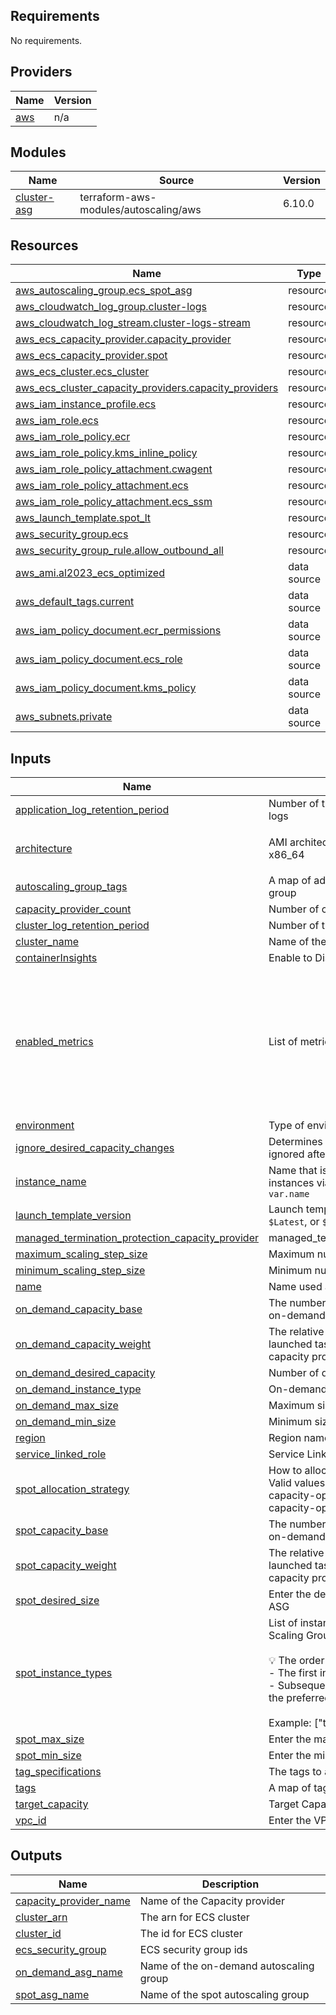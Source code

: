 <!-- BEGIN_TF_DOCS -->
## Requirements

No requirements.

## Providers

| Name | Version |
|------|---------|
| <a name="provider_aws"></a> [aws](#provider\_aws) | n/a |

## Modules

| Name | Source | Version |
|------|--------|---------|
| <a name="module_cluster-asg"></a> [cluster-asg](#module\_cluster-asg) | terraform-aws-modules/autoscaling/aws | 6.10.0 |

## Resources

| Name | Type |
|------|------|
| [aws_autoscaling_group.ecs_spot_asg](https://registry.terraform.io/providers/hashicorp/aws/latest/docs/resources/autoscaling_group) | resource |
| [aws_cloudwatch_log_group.cluster-logs](https://registry.terraform.io/providers/hashicorp/aws/latest/docs/resources/cloudwatch_log_group) | resource |
| [aws_cloudwatch_log_stream.cluster-logs-stream](https://registry.terraform.io/providers/hashicorp/aws/latest/docs/resources/cloudwatch_log_stream) | resource |
| [aws_ecs_capacity_provider.capacity_provider](https://registry.terraform.io/providers/hashicorp/aws/latest/docs/resources/ecs_capacity_provider) | resource |
| [aws_ecs_capacity_provider.spot](https://registry.terraform.io/providers/hashicorp/aws/latest/docs/resources/ecs_capacity_provider) | resource |
| [aws_ecs_cluster.ecs_cluster](https://registry.terraform.io/providers/hashicorp/aws/latest/docs/resources/ecs_cluster) | resource |
| [aws_ecs_cluster_capacity_providers.capacity_providers](https://registry.terraform.io/providers/hashicorp/aws/latest/docs/resources/ecs_cluster_capacity_providers) | resource |
| [aws_iam_instance_profile.ecs](https://registry.terraform.io/providers/hashicorp/aws/latest/docs/resources/iam_instance_profile) | resource |
| [aws_iam_role.ecs](https://registry.terraform.io/providers/hashicorp/aws/latest/docs/resources/iam_role) | resource |
| [aws_iam_role_policy.ecr](https://registry.terraform.io/providers/hashicorp/aws/latest/docs/resources/iam_role_policy) | resource |
| [aws_iam_role_policy.kms_inline_policy](https://registry.terraform.io/providers/hashicorp/aws/latest/docs/resources/iam_role_policy) | resource |
| [aws_iam_role_policy_attachment.cwagent](https://registry.terraform.io/providers/hashicorp/aws/latest/docs/resources/iam_role_policy_attachment) | resource |
| [aws_iam_role_policy_attachment.ecs](https://registry.terraform.io/providers/hashicorp/aws/latest/docs/resources/iam_role_policy_attachment) | resource |
| [aws_iam_role_policy_attachment.ecs_ssm](https://registry.terraform.io/providers/hashicorp/aws/latest/docs/resources/iam_role_policy_attachment) | resource |
| [aws_launch_template.spot_lt](https://registry.terraform.io/providers/hashicorp/aws/latest/docs/resources/launch_template) | resource |
| [aws_security_group.ecs](https://registry.terraform.io/providers/hashicorp/aws/latest/docs/resources/security_group) | resource |
| [aws_security_group_rule.allow_outbound_all](https://registry.terraform.io/providers/hashicorp/aws/latest/docs/resources/security_group_rule) | resource |
| [aws_ami.al2023_ecs_optimized](https://registry.terraform.io/providers/hashicorp/aws/latest/docs/data-sources/ami) | data source |
| [aws_default_tags.current](https://registry.terraform.io/providers/hashicorp/aws/latest/docs/data-sources/default_tags) | data source |
| [aws_iam_policy_document.ecr_permissions](https://registry.terraform.io/providers/hashicorp/aws/latest/docs/data-sources/iam_policy_document) | data source |
| [aws_iam_policy_document.ecs_role](https://registry.terraform.io/providers/hashicorp/aws/latest/docs/data-sources/iam_policy_document) | data source |
| [aws_iam_policy_document.kms_policy](https://registry.terraform.io/providers/hashicorp/aws/latest/docs/data-sources/iam_policy_document) | data source |
| [aws_subnets.private](https://registry.terraform.io/providers/hashicorp/aws/latest/docs/data-sources/subnets) | data source |

## Inputs

| Name | Description | Type | Default | Required |
|------|-------------|------|---------|:--------:|
| <a name="input_application_log_retention_period"></a> [application\_log\_retention\_period](#input\_application\_log\_retention\_period) | Number of the days for retention of the application logs | `number` | `30` | no |
| <a name="input_architecture"></a> [architecture](#input\_architecture) | AMI architecture valid values are arm64 and x86\_64 | `list(string)` | <pre>[<br/>  "arm64"<br/>]</pre> | no |
| <a name="input_autoscaling_group_tags"></a> [autoscaling\_group\_tags](#input\_autoscaling\_group\_tags) | A map of additional tags to add to the autoscaling group | `map(string)` | `{}` | no |
| <a name="input_capacity_provider_count"></a> [capacity\_provider\_count](#input\_capacity\_provider\_count) | Number of capacity | `string` | `1` | no |
| <a name="input_cluster_log_retention_period"></a> [cluster\_log\_retention\_period](#input\_cluster\_log\_retention\_period) | Number of the days for retention of the cluster logs | `number` | `30` | no |
| <a name="input_cluster_name"></a> [cluster\_name](#input\_cluster\_name) | Name of the cluster | `string` | n/a | yes |
| <a name="input_containerInsights"></a> [containerInsights](#input\_containerInsights) | Enable to Disable the container insight | `string` | `"enabled"` | no |
| <a name="input_enabled_metrics"></a> [enabled\_metrics](#input\_enabled\_metrics) | List of metrics to collect | `list(string)` | <pre>[<br/>  "GroupDesiredCapacity",<br/>  "GroupInServiceInstances",<br/>  "GroupMaxSize",<br/>  "GroupMinSize",<br/>  "GroupPendingInstances",<br/>  "GroupStandbyInstances",<br/>  "GroupTerminatingInstances",<br/>  "GroupTotalInstances"<br/>]</pre> | no |
| <a name="input_environment"></a> [environment](#input\_environment) | Type of environment like prod/stage/dev | `string` | n/a | yes |
| <a name="input_ignore_desired_capacity_changes"></a> [ignore\_desired\_capacity\_changes](#input\_ignore\_desired\_capacity\_changes) | Determines whether the desired\_capacity value is ignored after initial apply | `bool` | `true` | no |
| <a name="input_instance_name"></a> [instance\_name](#input\_instance\_name) | Name that is propogated to launched EC2 instances via a tag - if not provided, defaults to `var.name` | `string` | `""` | no |
| <a name="input_launch_template_version"></a> [launch\_template\_version](#input\_launch\_template\_version) | Launch template version. Can be version number, `$Latest`, or `$Default` | `string` | `null` | no |
| <a name="input_managed_termination_protection_capacity_provider"></a> [managed\_termination\_protection\_capacity\_provider](#input\_managed\_termination\_protection\_capacity\_provider) | managed\_termination\_protection\_capacity\_provider | `string` | `"DISABLED"` | no |
| <a name="input_maximum_scaling_step_size"></a> [maximum\_scaling\_step\_size](#input\_maximum\_scaling\_step\_size) | Maximum number of step scaling | `number` | `20` | no |
| <a name="input_minimum_scaling_step_size"></a> [minimum\_scaling\_step\_size](#input\_minimum\_scaling\_step\_size) | Minimum number of step scaling | `number` | `1` | no |
| <a name="input_name"></a> [name](#input\_name) | Name used across the resources created | `string` | `"marketplace"` | no |
| <a name="input_on_demand_capacity_base"></a> [on\_demand\_capacity\_base](#input\_on\_demand\_capacity\_base) | The number of tasks, at a minimum, to run on the on-demand capacity provider. | `number` | `"1"` | no |
| <a name="input_on_demand_capacity_weight"></a> [on\_demand\_capacity\_weight](#input\_on\_demand\_capacity\_weight) | The relative percentage of the total number of launched tasks that should use the on-demand capacity provider. | `number` | `"100"` | no |
| <a name="input_on_demand_desired_capacity"></a> [on\_demand\_desired\_capacity](#input\_on\_demand\_desired\_capacity) | Number of desired EC2 in the ASG | `string` | `"1"` | no |
| <a name="input_on_demand_instance_type"></a> [on\_demand\_instance\_type](#input\_on\_demand\_instance\_type) | On-demand Instance type | `string` | n/a | yes |
| <a name="input_on_demand_max_size"></a> [on\_demand\_max\_size](#input\_on\_demand\_max\_size) | Maximum size of EC2 hosts in ECS Cluster | `number` | `"10"` | no |
| <a name="input_on_demand_min_size"></a> [on\_demand\_min\_size](#input\_on\_demand\_min\_size) | Minimum size of EC2 hosts in ECS Cluster | `number` | `"1"` | no |
| <a name="input_region"></a> [region](#input\_region) | Region name | `string` | n/a | yes |
| <a name="input_service_linked_role"></a> [service\_linked\_role](#input\_service\_linked\_role) | Service Linked Role. | `string` | n/a | yes |
| <a name="input_spot_allocation_strategy"></a> [spot\_allocation\_strategy](#input\_spot\_allocation\_strategy) | How to allocate capacity across the Spot pools. Valid values: lowest-price, capacity-optimized, capacity-optimized-prioritized, and price-capacity-optimized. | `string` | `"price-capacity-optimized"` | no |
| <a name="input_spot_capacity_base"></a> [spot\_capacity\_base](#input\_spot\_capacity\_base) | The number of tasks, at a minimum, to run on the on-demand capacity provider. | `number` | `"0"` | no |
| <a name="input_spot_capacity_weight"></a> [spot\_capacity\_weight](#input\_spot\_capacity\_weight) | The relative percentage of the total number of launched tasks that should use the on-demand capacity provider. | `number` | `"0"` | no |
| <a name="input_spot_desired_size"></a> [spot\_desired\_size](#input\_spot\_desired\_size) | Enter the desired bumber of spot instance to run in ASG | `number` | `"1"` | no |
| <a name="input_spot_instance_types"></a> [spot\_instance\_types](#input\_spot\_instance\_types) | List of instance types to use in the Spot Auto Scaling Group.<br/><br/>💡 The order of instance types matters:<br/>- The first instance type has the highest priority.<br/>- Subsequent types are used as fallbacks in case the preferred type is unavailable.<br/><br/>Example: ["t4g.small", "t4g.medium", "t4g.large"] | `list(string)` | <pre>[<br/>  "t4g.small"<br/>]</pre> | no |
| <a name="input_spot_max_size"></a> [spot\_max\_size](#input\_spot\_max\_size) | Enter the max spot instance to run in ASG | `number` | `"5"` | no |
| <a name="input_spot_min_size"></a> [spot\_min\_size](#input\_spot\_min\_size) | Enter the min spot instance to run in ASG | `number` | `"1"` | no |
| <a name="input_tag_specifications"></a> [tag\_specifications](#input\_tag\_specifications) | The tags to apply to the resources during launch | `list(any)` | `[]` | no |
| <a name="input_tags"></a> [tags](#input\_tags) | A map of tags to assign to resources | `map(string)` | `{}` | no |
| <a name="input_target_capacity"></a> [target\_capacity](#input\_target\_capacity) | Target Capacity percentage | `number` | `100` | no |
| <a name="input_vpc_id"></a> [vpc\_id](#input\_vpc\_id) | Enter the VPC id | `string` | n/a | yes |

## Outputs

| Name | Description |
|------|-------------|
| <a name="output_capacity_provider_name"></a> [capacity\_provider\_name](#output\_capacity\_provider\_name) | Name of the Capacity provider |
| <a name="output_cluster_arn"></a> [cluster\_arn](#output\_cluster\_arn) | The arn for ECS cluster |
| <a name="output_cluster_id"></a> [cluster\_id](#output\_cluster\_id) | The id for ECS cluster |
| <a name="output_ecs_security_group"></a> [ecs\_security\_group](#output\_ecs\_security\_group) | ECS security group ids |
| <a name="output_on_demand_asg_name"></a> [on\_demand\_asg\_name](#output\_on\_demand\_asg\_name) | Name of the on-demand autoscaling group |
| <a name="output_spot_asg_name"></a> [spot\_asg\_name](#output\_spot\_asg\_name) | Name of the spot autoscaling group |
<!-- END_TF_DOCS -->
